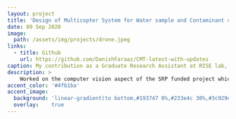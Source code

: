```yaml
---
layout: project
title: 'Design of Multicopter System for Water sample and Contaminant collection'
date: 09 Sep 2020
image:  
  path: /assets/img/projects/drone.jpeg
links:
  - title: Github
    url: https://github.com/DanishFaraaz/CMT-latest-with-updates
caption: My contribution as a Graduate Research Assistant at RISE lab, ASU
description: >
    Worked on the computer vision aspect of the SRP funded project which involved robust detection and tracking of trash items floating on lake surefaces. Modified CMT tracker and compared its result with ground truth bounding box. Used ZMQ for publishing and subscribing to data. <br>
accent_color: '#4fb1ba'
accent_image:
  background: 'linear-gradient(to bottom,#193747 0%,#233e4c 30%,#3c929e 50%,#d5d5d4 70%,#cdccc8 100%)'
  overlay:    true
---
```

